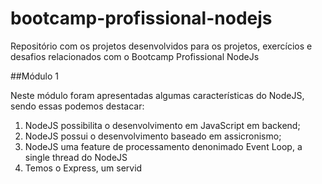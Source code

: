 # bootcamp-profissional-nodejs
Repositório com os projetos desenvolvidos para os projetos, exercícios e desafios relacionados com o Bootcamp Profissional NodeJs

##Módulo 1

Neste módulo foram apresentadas algumas características do NodeJS, sendo essas podemos destacar:

1. NodeJS possibilita o desenvolvimento em JavaScript em backend;
2. NodeJS possui o desenvolvimento baseado em assicronismo;
3. NodeJS uma feature de processamento denonimado Event Loop, a single thread do NodeJS
4. Temos o Express, um servid




